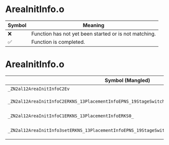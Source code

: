 # AreaInitInfo.o
| Symbol | Meaning 
| ------------- | ------------- 
| :x: | Function has not yet been started or is not matching. 
| :white_check_mark: | Function is completed. 


# AreaInitInfo.o
| Symbol (Mangled) | Symbol (Demangled) | Decompiled? |
| ------------- |  ------------- | ------------- |
| `_ZN2al12AreaInitInfoC2Ev` | `al::AreaInitInfo::AreaInitInfo(void)` | :x: |
| `_ZN2al12AreaInitInfoC2ERKNS_13PlacementInfoEPNS_19StageSwitchDirectorEPNS_14SceneObjHolderE` | `al::AreaInitInfo::AreaInitInfo(al::PlacementInfo const&,al::StageSwitchDirector *,al::SceneObjHolder *)` | :x: |
| `_ZN2al12AreaInitInfoC1ERKNS_13PlacementInfoERKS0_` | `al::AreaInitInfo::AreaInitInfo(al::PlacementInfo const&,al::AreaInitInfo const&)` | :x: |
| `_ZN2al12AreaInitInfo3setERKNS_13PlacementInfoEPNS_19StageSwitchDirectorEPNS_14SceneObjHolderE` | `al::AreaInitInfo::set(al::PlacementInfo const&,al::StageSwitchDirector *,al::SceneObjHolder *)` | :x: |
